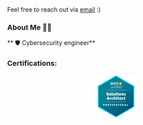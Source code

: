 <p align="center">
<a target="_blank" href=""></a><img src="https://github.com/issambenhida/issambenhida/blob/main/images/welcome.gif?raw=true" alt="">
</p>

Feel free to reach out via <a href="mailto:issam.benhida.911@gmail.com">email</a> :)

### About Me 🧑‍💼
** 🛡️ Cybersecurity engineer** 

### Certifications:

<p align="center">
<a target="_blank" href=""></a><img src="https://github.com/issambenhida/issambenhida/blob/main/images/sap.png?raw=true" width="20%" height="20%" alt="">
</p>
<!---
IssamBenhida/IssamBenhida is a ✨ special ✨ repository because its `README.md` (this file) appears on your GitHub profile.
You can click the Preview link to take a look at your changes.
--->
